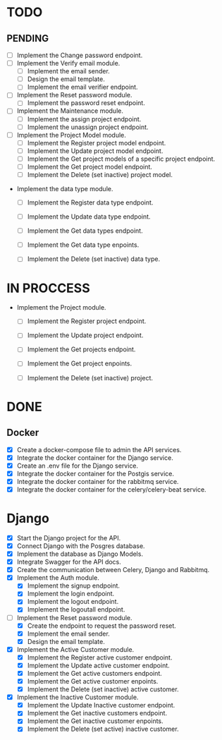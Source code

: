 # TODO

## PENDING
- [ ] Implement the Change password endpoint.
- [ ] Implement the Verify email module.
    - [ ] Implement the email sender.
    - [ ] Design the email template.
    - [ ] Implement the email verifier endpoint.
- [ ] Implement the Reset password module.
    - [ ] Implement the password reset endpoint.
- [ ] Implement the Maintenance module.
    - [ ] Implement the assign project endpoint.
    - [ ] Implement the unassign project endpoint.
- [ ] Implement the Project Model module.
    - [ ] Implement the Register project model endpoint.
    - [ ] Implement the Update project model endpoint.
    - [ ] Implement the Get project models of a specific project endpoint.
    - [ ] Implement the Get project model endpoint.
    - [ ] Implement the Delete (set inactive) project model.
- Implement the data type module.
    - [ ] Implement the Register data type endpoint.
    - [ ] Implement the Update data type endpoint.
    - [ ] Implement the Get data types endpoint.
    - [ ] Implement the Get data type enpoints.
    - [ ] Implement the Delete (set inactive) data type.


# IN PROCCESS
- Implement the Project module.
    - [ ] Implement the Register project endpoint.
    - [ ] Implement the Update project endpoint.
    - [ ] Implement the Get projects endpoint.
    - [ ] Implement the Get project enpoints.
    - [ ] Implement the Delete (set inactive) project.



# DONE

## Docker
- [x] Create a docker-compose file to admin the API services.
- [x] Integrate the docker container for the Django service.
- [x] Create an .env file for the Django service.
- [x] Integrate the docker container for the Postgis service.
- [x] Integrate the docker container for the rabbitmq service.
- [x] Integrate the docker container for the celery/celery-beat service.

# Django
- [x] Start the Django project for the API.
- [x] Connect Django with the Posgres database.
- [x] Implement the database as Django Models.
- [x] Integrate Swagger for the API docs.
- [x] Create the communication between Celery, Django and Rabbitmq.
- [x] Implement the Auth module.
    - [x] Implement the signup endpoint.
    - [x] Implement the login endpoint.
    - [x] Implement the logout endpoint.
    - [x] Implement the logoutall endpoint.
- [ ] Implement the Reset password module.
    - [x] Create the endpoint to request the password reset.
    - [x] Implement the email sender.
    - [x] Design the email template.
- [x] Implement the Active Customer module.
    - [x] Implement the Register active customer endpoint.
    - [x] Implement the Update active customer endpoint.
    - [x] Implement the Get active customers endpoint.
    - [x] Implement the Get active customer enpoints.
    - [x] Implement the Delete (set inactive) active customer.
- [x] Implement the Inactive Customer module.
    - [x] Implement the Update Inactive customer endpoint.
    - [x] Implement the Get inactive customers endpoint.
    - [x] Implement the Get inactive customer enpoints.
    - [x] Implement the Delete (set active) inactive customer.
